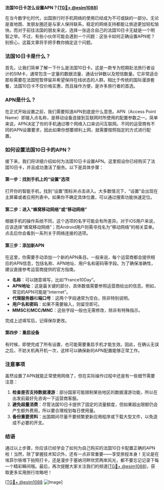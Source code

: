 **法国10日卡怎么设置APN？[[TG💪+ @esim1088](https://t.me/s/esim1088)]**

在当今数字化时代，出国旅行时手机网络的使用已经成为不可或缺的一部分。无论是查地图、发朋友圈还是与家人保持联系，稳定的网络支持都能让旅途更加轻松愉快。而对于前往法国的朋友来说，选择一张适合自己的法国10日卡无疑是一个明智之举。不过，有些小伙伴可能会遇到一个问题：这张卡如何正确设置APN呢？别担心，这篇文章将手把手教你搞定这个问题。

### 法国10日卡是什么？

首先，让我们简单了解一下什么是法国10日卡。这是一款专为短期赴法旅行者设计的SIM卡，通常包含一定量的数据流量、通话分钟数以及短信数量。它非常适合那些需要在法国短暂停留并希望保持在线状态的人群。相比于传统的国际漫游套餐，法国10日卡不仅价格实惠，而且操作方便，是许多旅行者的首选。

### APN是什么？

在正式开始设置之前，我们需要知道APN到底是什么意思。APN（Access Point Name）即接入点名称，是移动设备连接到互联网时所使用的配置参数之一。简单来说，APN决定了你的手机通过哪个网络入口来访问互联网。不同的运营商有不同的APN设置要求，因此如果你想要顺利上网，就需要按照指定的方式进行配置。

### 如何设置法国10日卡的APN？

接下来，我们将详细介绍如何为法国10日卡设置APN。这里假设你已经购买了法国10日卡，并且成功激活了服务。以下是具体步骤：

#### 第一步：找到手机上的“设置”选项

打开你的智能手机，找到“设置”图标并点击进入。大多数情况下，“设置”会出现在主屏幕或者应用列表中。如果你不确定具体位置，可以通过搜索功能快速定位。

#### 第二步：进入“蜂窝移动网络”或“移动网络”

根据手机的操作系统不同，这个选项的名字可能会有所差异。对于iOS用户来说，应该选择“蜂窝移动网络”；而Android用户则需寻找名为“移动网络”的相关菜单。点击后你会看到一系列关于网络连接的选项。

#### 第三步：添加新APN

在这里，你需要手动添加一个新的APN条目。一般来说，每个运营商都会提供相应的APN信息，包括名称、APN地址、用户名和密码等字段。为了确保准确性，建议直接参考运营商提供的官方指南。

- **名称**：可以随意填写，比如“France10Day”。
- **APN地址**：这是最关键的部分，具体数值需要参照运营商给出的信息。例如，常见的APN可能是“internet”。
- **代理服务器**和**端口号**：这两个字段通常为空白，除非特别说明。
- **用户名和密码**：如果不需要输入，则留空即可。
- **MMSC**和**MCC/MNC**：这些字段一般也无需修改，除非有特殊指示。

完成上述填写后，记得保存更改。

#### 第四步：重启设备

有时候，即使完成了所有设置，也可能需要重启手机才能生效。因此，在确认无误之后，不妨关机再开机一次，这样可以确保新的APN配置能够正常工作。

### 注意事项

虽然设置了APN就能正常使用网络了，但在实际操作过程中还是有一些细节需要注意：

1. **检查是否支持数据漫游**：部分国家可能限制某些地区的数据漫游功能，所以在出发前最好先咨询一下运营商客服。
2. **避免超量消费**：尽管法国10日卡提供了固定的流量额度，但如果超出限额仍会产生额外费用，所以要合理规划每日使用量。
3. **备份重要资料**：出国期间尽量不要频繁更新应用程序或下载大型文件，以免造成不必要的开支。

### 结语

通过以上步骤，你应该已经学会了如何为自己购买的法国10日卡配置正确的APN啦！当然，除了掌握技术知识外，还有一点非常重要——享受旅程本身！无论是在埃菲尔铁塔下拍照打卡，还是漫步于塞纳河畔欣赏两岸风光，都不要忘记记录下每一个精彩瞬间哦。最后，再次提醒大家关注我们的频道[[TG💪+ @esim1088](https://t.me/s/esim1088)]，获取更多实用旅行攻略吧！

[[TG💪+ @esim1088](https://t.me/s/esim1088) ![Image](https://i.postimg.cc/4NQfJmqS/Snipaste-2025-05-13-00-14-12.png)]